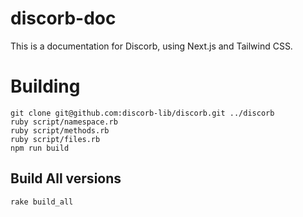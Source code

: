# discorb-doc

This is a documentation for Discorb, using Next.js and Tailwind CSS.

# Building

```
git clone git@github.com:discorb-lib/discorb.git ../discorb
ruby script/namespace.rb
ruby script/methods.rb
ruby script/files.rb
npm run build
```

## Build All versions

```
rake build_all
```